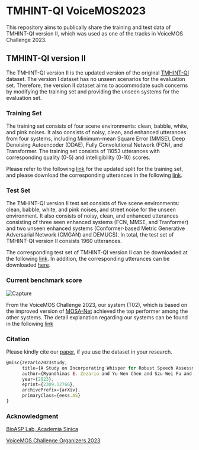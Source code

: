 # TMHINT-QI VoiceMOS2023

This repository aims to publically share the training and test data of TMHINT-QI version II, which was used as one of the tracks in VoiceMOS Challenge 2023. 

## TMHINT-QI version II 
The TMHINT-QI version II  is the updated version of the original <a href="https://drive.google.com/file/d/1TMDiz6dnS76hxyeAcCQxeSqqEOH4UDN0/view?usp=sharing" target="_blank">TMHINT-QI</a> dataset. The version I dataset has no unseen scenarios for the evaluation set. Therefore, the version II dataset aims to accommodate such concerns by modifying the training set and providing the unseen systems for the evaluation set. 

### Training Set
The training set consists of four scene environments: clean, babble, white, and pink noises. It also consists of noisy, clean, and enhanced utterances from four systems, including Minimum-mean Square Error (MMSE), Deep Denoising Autoencoder (DDAE), Fully Convolutional Network (FCN), and Transformer. The training set consists of 11053 utterances with corresponding quality (0-5) and intelligibility (0-10) scores.

Please refer to the following <a href="https://www.dropbox.com/s/yc6yhpjb92xa5yy/VOICEMOS2023_DISTRO.tar.gz?dl=0" target="_blank">link</a> for the updated split for the training set, and please download the corresponding utterances in the following <a href="https://drive.google.com/file/d/1TMDiz6dnS76hxyeAcCQxeSqqEOH4UDN0/view?usp=sharing" target="_blank">link</a>. 

### Test Set
The TMHINT-QI version II test set consists of five scene environments: clean, babble, white, and pink noises, and street noise for the unseen environment. It also consists of noisy, clean, and enhanced utterances consisting of three seen enhanced systems (FCN, MMSE, and Tranformer) and two unseen enhanced systems (Conformer-based Metric Generative Adversarial Network (CMGAN) and DEMUCS). In total, the test set of TMHINT-QI version II consists 1960 utterances.

The corresponding test set of TMHINT-QI version II can be downloaded at the following <a href="https://drive.google.com/drive/u/2/folders/1d8-LBrJieL0YCaqXGoBegYWIu2b0CwNz" target="_blank">link</a>. In addition, the corresponding utterances can be downloaded 
<a href="https://drive.google.com/file/d/10_1JbEsxKPYZJLDXMeMkcjLHkbDQt84w/view" target="_blank">here</a>. 

### Current benchmark score
![Capture](https://github.com/dhimasryan/TMHINT-QI_VoiceMOS2023/assets/2504723/becdb7e7-87c0-42cd-9c91-5fbd915942df)

From the VoiceMOS Challenge 2023, our system (T02), which is based on the improved version of <a href="https://github.com/dhimasryan/MOSA-Net-Cross-Domain" target="_blank">MOSA-Net</a> achieved the top performer among the other systems. The detail explanation regarding our systems can be found in the following <a href="https://arxiv.org/pdf/2309.12766.pdf" target="_blank">link</a>  

### Citation ###

Please kindly cite our <a href="https://arxiv.org/pdf/2309.12766.pdf" target="_blank">paper</a>, if you use the dataset in your research.
```js
@misc{zezario2023study,
      title={A Study on Incorporating Whisper for Robust Speech Assessment}, 
      author={Ryandhimas E. Zezario and Yu-Wen Chen and Szu-Wei Fu and Yu Tsao and Hsin-Min Wang and Chiou-Shann Fuh},
      year={2023},
      eprint={2309.12766},
      archivePrefix={arXiv},
      primaryClass={eess.AS}
}
```
### Acknowledgment
<a href="https://bio-asplab.citi.sinica.edu.tw/index.html" target="_blank">BioASP Lab, Academia Sinica</a>

<a href="https://voicemos-challenge-2023.github.io/" target="_blank">VoiceMOS Challenge Organizers 2023</a>
